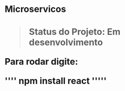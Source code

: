 <h1> Microservicos <h1>
  
> Status do Projeto: Em desenvolvimento
  
  Para rodar digite:
  
  ''''
  npm install react
  '''''
